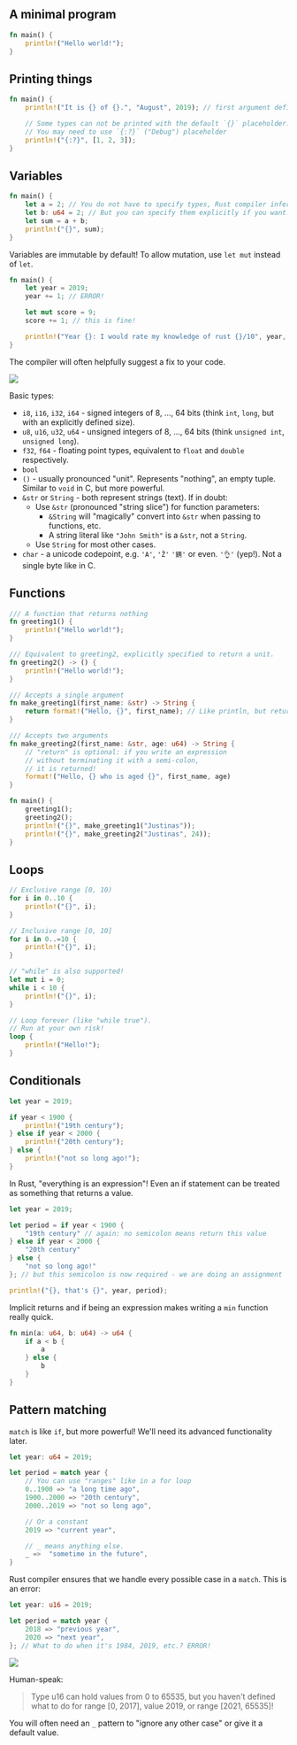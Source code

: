 ## A minimal program

```rust
fn main() {
    println!("Hello world!");
}
```

## Printing things

```rust
fn main() {
    println!("It is {} of {}.", "August", 2019); // first argument defines a "template" with placeholders

    // Some types can not be printed with the default `{}` placeholder.
    // You may need to use `{:?}` ("Debug") placeholder
    println!("{:?}", [1, 2, 3]);
}
```

## Variables

```rust
fn main() {
    let a = 2; // You do not have to specify types, Rust compiler infers them.
    let b: u64 = 2; // But you can specify them explicitly if you want!
    let sum = a + b;
    println!("{}", sum);
}
```

Variables are immutable by default!
To allow mutation, use `let mut` instead of `let`.

```rust
fn main() {
    let year = 2019;
    year += 1; // ERROR!

    let mut score = 9;
    score += 1; // this is fine!

    println!("Year {}: I would rate my knowledge of rust {}/10", year, score);
}
```

The compiler will often helpfully suggest a fix to your code.

![](images/errors/mutability.png)

Basic types:
* `i8`, `i16`, `i32`, `i64` - signed integers of 8, ..., 64 bits
  (think `int`, `long`, but with an explicitly defined size).
* `u8`, `u16`, `u32`, `u64` - unsigned integers of 8, ..., 64 bits
  (think `unsigned int`, `unsigned long`).
* `f32`, `f64` - floating point types, equivalent to `float` and `double` respectively.
* `bool`
* `()` - usually pronounced "unit". Represents "nothing", an empty tuple.
  Similar to `void` in C, but more powerful.
* `&str` or `String` - both represent strings (text). If in doubt:
  * Use `&str` (pronounced "string slice") for function parameters:
    * `&String` will "magically" convert into `&str` when passing to functions, etc.
    * A string literal like `"John Smith"` is a `&str`, not a `String`.
  * Use `String` for most other cases.
* `char` - a unicode codepoint, e.g. `'A'`, `'Ž'` `'錆'` or even. `'👌'` (yep!).
  Not a single byte like in C.

## Functions

```rust
/// A function that returns nothing
fn greeting1() {
    println!("Hello world!");
}

/// Equivalent to greeting2, explicitly specified to return a unit.
fn greeting2() -> () {
    println!("Hello world!");
}

/// Accepts a single argument
fn make_greeting1(first_name: &str) -> String {
    return format!("Hello, {}", first_name); // Like println, but returns a String instead of printing it out
}

/// Accepts two arguments
fn make_greeting2(first_name: &str, age: u64) -> String {
    // "return" is optional: if you write an expression
    // without terminating it with a semi-colon,
    // it is returned!
    format!("Hello, {} who is aged {}", first_name, age)
}

fn main() {
    greeting1();
    greeting2();
    println!("{}", make_greeting1("Justinas"));
    println!("{}", make_greeting2("Justinas", 24));
}
```

## Loops

```rust
// Exclusive range [0, 10)
for i in 0..10 {
    println!("{}", i);
}

// Inclusive range [0, 10]
for i in 0..=10 {
    println!("{}", i);
}

// "while" is also supported!
let mut i = 0;
while i < 10 {
    println!("{}", i);
}

// Loop forever (like "while true").
// Run at your own risk!
loop {
    println!("Hello!");
}
```

## Conditionals

```rust
let year = 2019;

if year < 1900 {
    println!("19th century");
} else if year < 2000 {
    println!("20th century");
} else {
    println!("not so long ago!");
}
```

In Rust, "everything is an expression"!
Even an if statement can be treated as something that returns a value.

```rust
let year = 2019;

let period = if year < 1900 {
    "19th century" // again: no semicolon means return this value
} else if year < 2000 {
    "20th century"
} else {
    "not so long ago!"
}; // but this semicolon is now required - we are doing an assignment

println!("{}, that's {}", year, period);
```

Implicit returns and if being an expression
makes writing a `min` function really quick.

```rust
fn min(a: u64, b: u64) -> u64 {
    if a < b {
        a
    } else {
        b
    }
}
```

## Pattern matching

`match` is like `if`, but more powerful!
We'll need its advanced functionality later.

```rust
let year: u64 = 2019;

let period = match year {
    // You can use "ranges" like in a for loop
    0..1900 => "a long time ago",
    1900..2000 => "20th century",
    2000..2019 => "not so long ago",

    // Or a constant
    2019 => "current year",

    // _ means anything else.
    _ =>  "sometime in the future",
}
```

Rust compiler ensures that we handle every possible case in a `match`.
This is an error:

```rust
let year: u16 = 2019;

let period = match year {
    2018 => "previous year",
    2020 => "next year",
}; // What to do when it's 1984, 2019, etc.? ERROR!
```

![](images/errors/match_exhaustive.png)

Human-speak:

> Type u16 can hold values from 0 to 65535,
> but you haven't defined what to do
> for range [0, 2017], value 2019, or range [2021, 65535]!

You will often need an `_` pattern to "ignore any other case"
or give it a default value.
